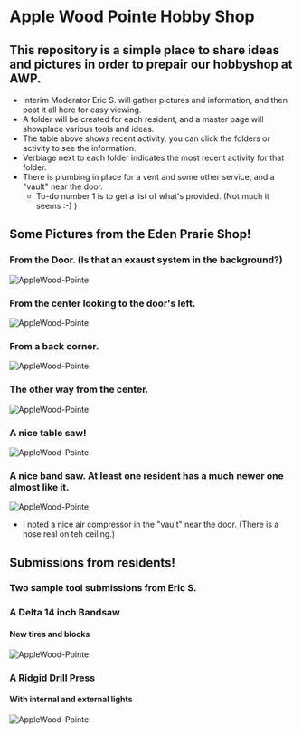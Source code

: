 #  Apple Wood Pointe Hobby Shop

## This repository is a simple place to share ideas and pictures in order to prepair our hobbyshop at AWP.

- Interim Moderator Eric S. will gather pictures and information, and then post it all here for easy viewing.
- A folder will be created for each resident, and a master page will showplace various tools and ideas.
- The table above shows recent activity, you can click the folders or activity to see the information.
- Verbiage next to each folder indicates the most recent activity for that folder.
- There is plumbing in place for a vent and some other service, and a "vault" near the door.
  - To-do number 1 is to get a list of what's provided.  (Not much it seems :-)  )


## Some Pictures from the Eden Prarie Shop!

### From the Door. (Is that an exaust system in the background?)
![AppleWood-Pointe](./Other-Shops/Thumbnails/EP-Shop-1-T.jpg)
### From the center looking to the door's left.
![AppleWood-Pointe](./Other-Shops/Thumbnails/Ep-Shop-2-T.jpg)
### From a back corner.
![AppleWood-Pointe](./Other-Shops/Thumbnails/EP-Shop-3-T.jpg)
### The other way from the center.
![AppleWood-Pointe](./Other-Shops/Thumbnails/EP-Shop-4-T.jpg)
### A nice table saw!
![AppleWood-Pointe](./Other-Shops/Thumbnails/EP-Shop-5-T.jpg)
### A nice band saw.  At least one resident has a much newer one almost like it.
![AppleWood-Pointe](./Other-Shops/Thumbnails/EP-Shop-6-T.jpg)


- I noted a nice air compressor in the "vault" near the door.  (There is a hose real on teh ceiling.)


## Submissions from residents!


### Two sample tool submissions from Eric S.

### A Delta 14 inch Bandsaw
#### New tires and blocks

![AppleWood-Pointe](Eric-S/Band-Saw.jpg)

### A Ridgid Drill Press
#### With internal and external lights

![AppleWood-Pointe](Eric-S/Drill-Press.jpg)
